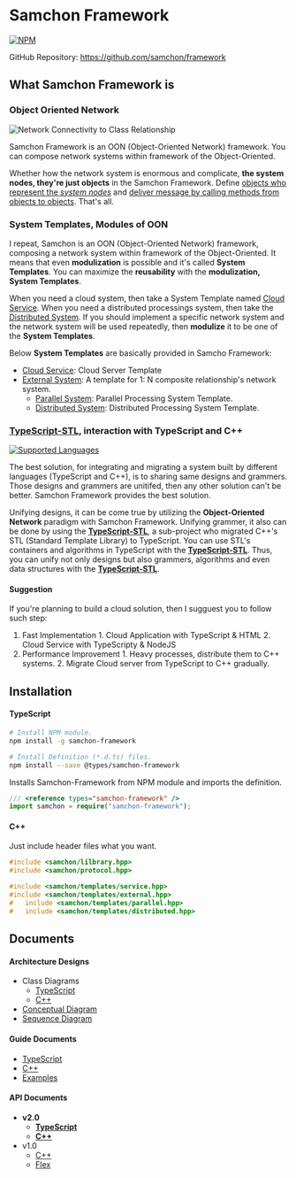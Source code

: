 # Samchon Framework
[![NPM](https://nodei.co/npm/samchon-framework.png?downloads=true&downloadRank=true&stars=true)](https://nodei.co/npm/samchon-framework)

GitHub Repository: https://github.com/samchon/framework


## What Samchon Framework is
### Object Oriented Network
![Network Connectivity to Class Relationship](http://samchon.github.io/framework/images/accessory/oon.png)

Samchon Framework is an OON (Object-Oriented Network) framework. You can compose network systems within framework of the Object-Oriented. 

Whether how the network system is enormous and complicate, **the system nodes, they're just objects** in the Samchon Framework. Define <u>objects who represent the *system nodes*</u> and <u>deliver message by calling methods from objects to objects</u>. That's all.

### System Templates, Modules of OON
I repeat, Samchon is an OON (Object-Oriented Network) framework, composing a network system within framework of the Object-Oriented. It means that even **modulization** is possible and it's called **System Templates**. You can maximize the **reusability** with the **modulization, System Templates**.

When you need a cloud system, then take a System Template named [Cloud Service](https://github.com/samchon/framework/wiki/TypeScript-Templates-Cloud_Service). When you need a distributed processings system, then take the [Distributed System](https://github.com/samchon/framework/wiki/TypeScript-Templates-Distributed-System). If you should implement a specific network system and the network system will be used repeatedly, then **modulize** it to be one of the **System Templates**.

Below **System Templates** are basically provided in Samcho Framework:

  - [Cloud Service](https://github.com/samchon/framework/wiki/TypeScript-Templates-Cloud_Service): Cloud Server Template
  - [External System](https://github.com/samchon/framework/wiki/TypeScript-Templates-External-System): A template for 1: N composite relationship's network system.
    - [Parallel System](https://github.com/samchon/framework/wiki/TypeScript-Templates-Parallel-System): Parallel Processing System Template.
    - [Distributed System](https://github.com/samchon/framework/wiki/TypeScript-Templates-Distributed-System): Distributed Processing System Template.

### [TypeScript-STL](https://github.com/samchon/typescript-stl), interaction with TypeScript and C\++
[![Supported Languages](http://samchon.github.io/framework/images/accessory/language_diagram.png)](#interaction)

The best solution, for integrating and migrating a system built by different languages (TypeScript and C++), is to sharing same designs and grammers. Those designs and grammers are unitifed, then any other solution can't be better. Samchon Framework provides the best solution.

Unifying designs, it can be come true by utilizing the **Object-Oriented Network** paradigm with Samchon Framework. Unifying grammer, it also can be done by using the [**TypeScript-STL**](https://github.com/samchon/typescript-stl), a sub-project who migrated C\++'s STL (Standard Template Library) to TypeScript. You can use STL's containers and algorithms in TypeScript with the [**TypeScript-STL**](https://github.com/samchon/typescript-stl). Thus, you can unify not only designs but also grammers, algorithms and even data structures with the [**TypeScript-STL**](https://github.com/samchon/typescript-stl).

#### Suggestion
If you're planning to build a cloud solution, then I sugguest you to follow such step:
  1. Fast Implementation
    1. Cloud Application with TypeScript & HTML 
    2. Cloud Service with TypeScripty & NodeJS
  2. Performance Improvement
    1. Heavy processes, distribute them to C\++ systems.
    2. Migrate Cloud server from TypeScript to C++ gradually.


## Installation
#### TypeScript
```bash
# Install NPM module.
npm install -g samchon-framework

# Install Definition (*.d.ts) files.
npm install --save @types/samchon-framework
```

Installs Samchon-Framework from NPM module and imports the definition.

```typescript
/// <reference types="samchon-framework" />
import samchon = require("samchon-framework");
```

#### C++
Just include header files what you want.

```cpp
#include <samchon/lilbrary.hpp>
#include <samchon/protocol.hpp>

#include <samchon/templates/service.hpp>
#include <samchon/templates/external.hpp>
#	include <samchon/templates/parallel.hpp>
#	include <samchon/templates/distributed.hpp>
```


## Documents
#### Architecture Designs
  - Class Diagrams
    - [TypeScript](http://samchon.github.io/framework/design/ts_class_diagram.pdf)
    - [C++](http://samchon.github.io/framework/design/cpp_class_diagram.pdf)
  - [Conceptual Diagram](http://samchon.github.io/framework/design/conceptual_diagram.pdf)
  - [Sequence Diagram](http://samchon.github.io/framework/design/sequence_diagram.pdf)

#### Guide Documents
  - [TypeScript](https://github.com/samchon/framework/wiki/TypeScript-Protocol-Basic_Components)
  - [C++](https://github.com/samchon/framework/wiki/CPP-Protocol-Basic_Components)
  - [Examples](https://github.com/samchon/framework/wiki/Examples-Interaction)
  
#### API Documents
  - **v2.0**
    - [**TypeScript**](http://samchon.github.io/framework/api/ts)
    - [__C++__](http://samchon.github.io/framework/api/cpp)
  - v1.0
    - [C++](http://samchon.github.io/framework/api/v1.0/cpp)
    - [Flex](http://samchon.github.io/framework/api/v1.0/flex)
